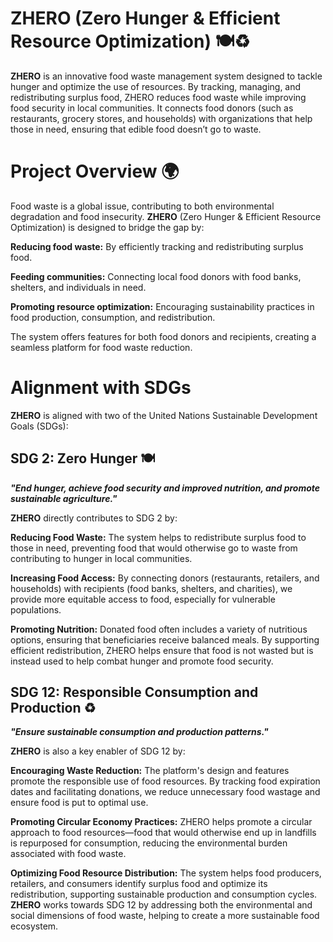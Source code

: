 # ZHERO (Zero Hunger & Efficient Resource Optimization) 🍽️♻️
**ZHERO** is an innovative food waste management system designed to tackle hunger and optimize the use of resources. By tracking, managing, and redistributing surplus food, ZHERO reduces food waste while improving food security in local communities. It connects food donors (such as restaurants, grocery stores, and households) with organizations that help those in need, ensuring that edible food doesn’t go to waste.

# Project Overview 🌍
Food waste is a global issue, contributing to both environmental degradation and food insecurity. **ZHERO** (Zero Hunger & Efficient Resource Optimization) is designed to bridge the gap by:


**Reducing food waste:** By efficiently tracking and redistributing surplus food.

**Feeding communities:** Connecting local food donors with food banks, shelters, and individuals in need.

**Promoting resource optimization:** Encouraging sustainability practices in food production, consumption, and redistribution.


The system offers features for both food donors and recipients, creating a seamless platform for food waste reduction.

# Alignment with SDGs
**ZHERO** is aligned with two of the United Nations Sustainable Development Goals (SDGs):

## **SDG 2: Zero Hunger** 🍽️
***"End hunger, achieve food security and improved nutrition, and promote sustainable agriculture."***

**ZHERO** directly contributes to SDG 2 by:

**Reducing Food Waste:** The system helps to redistribute surplus food to those in need, preventing food that would otherwise go to waste from contributing to hunger in local communities.

**Increasing Food Access:** By connecting donors (restaurants, retailers, and households) with recipients (food banks, shelters, and charities), we provide more equitable access to food, especially for vulnerable populations.

**Promoting Nutrition:** Donated food often includes a variety of nutritious options, ensuring that beneficiaries receive balanced meals.
By supporting efficient redistribution, ZHERO helps ensure that food is not wasted but is instead used to help combat hunger and promote food security.

## SDG 12: Responsible Consumption and Production ♻️
***"Ensure sustainable consumption and production patterns."***

**ZHERO** is also a key enabler of SDG 12 by:

**Encouraging Waste Reduction:** The platform's design and features promote the responsible use of food resources. By tracking food expiration dates and facilitating donations, we reduce unnecessary food wastage and ensure food is put to optimal use.

**Promoting Circular Economy Practices:** ZHERO helps promote a circular approach to food resources—food that would otherwise end up in landfills is repurposed for consumption, reducing the environmental burden associated with food waste.

**Optimizing Food Resource Distribution:** The system helps food producers, retailers, and consumers identify surplus food and optimize its redistribution, supporting sustainable production and consumption cycles.
**ZHERO** works towards SDG 12 by addressing both the environmental and social dimensions of food waste, helping to create a more sustainable food ecosystem.
